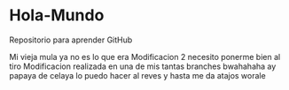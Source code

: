 # Hola-Mundo
Repositorio para aprender GitHub

Mi vieja mula ya no es lo que era
Modificacion 2 necesito ponerme bien al tiro
Modificacion realizada en una de mis tantas branches bwahahaha
ay papaya de celaya lo puedo hacer al reves y hasta me da atajos worale